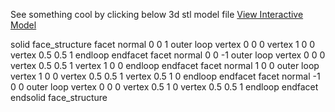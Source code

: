 See something cool by clicking below 3d stl model file
[View Interactive Model](ImageToStl.com_map.stl)

solid face_structure
  facet normal 0 0 1
    outer loop
      vertex 0 0 0
      vertex 1 0 0
      vertex 0.5 0.5 1
    endloop
  endfacet
  facet normal 0 0 -1
    outer loop
      vertex 0 0 0
      vertex 0.5 0.5 1
      vertex 1 0 0
    endloop
  endfacet
  facet normal 1 0 0
    outer loop
      vertex 1 0 0
      vertex 0.5 0.5 1
      vertex 0.5 1 0
    endloop
  endfacet
  facet normal -1 0 0
    outer loop
      vertex 0 0 0
      vertex 0.5 1 0
      vertex 0.5 0.5 1
    endloop
  endfacet
endsolid face_structure
